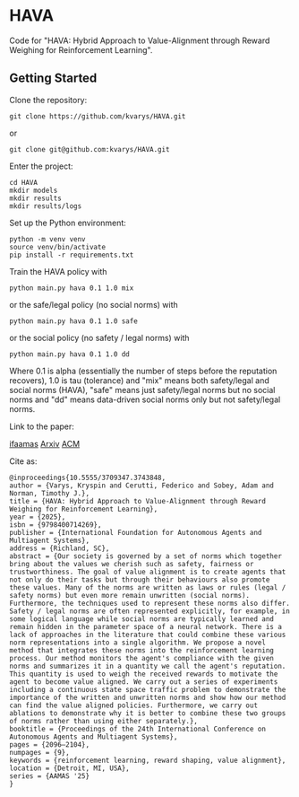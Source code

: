 # HAVA

Code for "HAVA: Hybrid Approach to Value-Alignment through Reward Weighing for Reinforcement Learning".

## Getting Started

Clone the repository:

```
git clone https://github.com/kvarys/HAVA.git
```

or

```
git clone git@github.com:kvarys/HAVA.git
```

Enter the project:

```
cd HAVA
mkdir models
mkdir results
mkdir results/logs
```

Set up the Python environment:

```
python -m venv venv
source venv/bin/activate
pip install -r requirements.txt
```

Train the HAVA policy with

```
python main.py hava 0.1 1.0 mix
```

or the safe/legal policy (no social norms) with

```
python main.py hava 0.1 1.0 safe
```

or the social policy (no safety / legal norms) with

```
python main.py hava 0.1 1.0 dd
```

Where 0.1 is alpha (essentially the number of steps before the reputation recovers), 1.0 is tau (tolerance) and "mix" means both safety/legal and social norms (HAVA), "safe" means just safety/legal norms but no social norms and "dd" means data-driven social norms only but not safety/legal norms.

Link to the paper:

[ifaamas](https://www.ifaamas.org/Proceedings/aamas2025/pdfs/p2096.pdf)
[Arxiv](https://arxiv.org/abs/2505.15011)
[ACM](https://dl.acm.org/doi/10.5555/3709347.3743848)

Cite as:

```
@inproceedings{10.5555/3709347.3743848,
author = {Varys, Kryspin and Cerutti, Federico and Sobey, Adam and Norman, Timothy J.},
title = {HAVA: Hybrid Approach to Value-Alignment through Reward Weighing for Reinforcement Learning},
year = {2025},
isbn = {9798400714269},
publisher = {International Foundation for Autonomous Agents and Multiagent Systems},
address = {Richland, SC},
abstract = {Our society is governed by a set of norms which together bring about the values we cherish such as safety, fairness or trustworthiness. The goal of value alignment is to create agents that not only do their tasks but through their behaviours also promote these values. Many of the norms are written as laws or rules (legal / safety norms) but even more remain unwritten (social norms). Furthermore, the techniques used to represent these norms also differ. Safety / legal norms are often represented explicitly, for example, in some logical language while social norms are typically learned and remain hidden in the parameter space of a neural network. There is a lack of approaches in the literature that could combine these various norm representations into a single algorithm. We propose a novel method that integrates these norms into the reinforcement learning process. Our method monitors the agent's compliance with the given norms and summarizes it in a quantity we call the agent's reputation. This quantity is used to weigh the received rewards to motivate the agent to become value aligned. We carry out a series of experiments including a continuous state space traffic problem to demonstrate the importance of the written and unwritten norms and show how our method can find the value aligned policies. Furthermore, we carry out ablations to demonstrate why it is better to combine these two groups of norms rather than using either separately.},
booktitle = {Proceedings of the 24th International Conference on Autonomous Agents and Multiagent Systems},
pages = {2096–2104},
numpages = {9},
keywords = {reinforcement learning, reward shaping, value alignment},
location = {Detroit, MI, USA},
series = {AAMAS '25}
}
```
